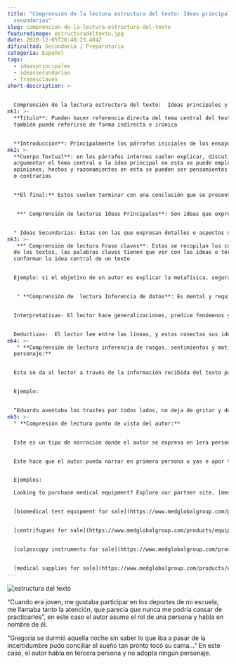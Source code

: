 ```yaml
---
title: "Comprensión de la lectura estructura del texto: Ideas principales y
  secundarias"
slug: comprension-de-la-lectura-estructura-del-texto
featuredimage: estructuradeltexto.jpg
date: 2020-12-05T20:48:23.484Z
dificultad: Secundaria / Preparatoria
categoria: Español
tags:
  - ideasprincipales
  - ideassecundarias
  - frasesclaves
short-description: >-
  

  Comprensión de la lectura estructura del texto:  Ideas principales y secundarias, Frases claves, Inferencia de datos, Inferencia de rasgos sentimientos y Motivos de personajes, Punto de vista del autor.
mk1: >-
  **Título**: Pueden hacer referencia directa del tema central del texto,
  también puede referirse de forma indirecta e irónica 


  **Introducción**: Principalmente los párrafos iniciales de los ensayos es donde se introduce el tema central o las ideas principales que se discutirán a lo largo del texto. Su idea principal suele aparecer en el primer o segundo párrafo y lo que debe de hacer el lector es encontrar el tema central del texto para poder tener una lectura eficaz
mk2: >-
  **Cuerpo Textual**: en los párrafos internos suelen explicar, discutir y
  argumentar el tema central o la idea principal en esta se puede emplear
  opiniones, hechos y razonamientos en esta se pueden ser pensamientos parecidos
  o contrarios 


  **El final:** Estos suelen terminar con una conclusión que se presenta en los últimos dos párrafos, en lo general se hace una recapitulación o resumen de las principales ideas expuestas en el texto  


   **° Comprensión de lecturas Ideas Principales**: Son ideas que expresan una información básica para el desarrollo del tema que se trata 


  ° Ideas Secundarias: Estas son las que expresan detalles o aspectos derivados del tema principal, sirven para ampliar, demostrar o amplificar una idea principal.
mk3: >-
   **° Comprensión de lectura Frase claves**: Estas se recopilan los conceptos
  de los textos, las palabras claves tienen que ver con las ideas o términos que
  conforman la idea central de un texto 


  Ejemplo: si el objetivo de un autor es explicar la metafísica, seguramente escribirá un párrafo que muestre que se originó de la filosofía


   ° **Comprensión de  lectura Inferencia de datos**: Es mental y requiere de tus competencias 


  Interpretativas- El lector hace generalizaciones, predice fenómenos y hace sus suposiciones acerca del contenido  


  Deductivas-  El lector lee entre las líneas, y estas conectas sus ideas del texto para obtener conclusiones que no están directamente expresadas
mk4: >-
   ° **Comprensión de lectura inferencia de rasgos, sentimientos y motivos de
  personaje:**


  Esta se da al lector a través de la información recibida del texto puede suponer las características del personaje sin ser mencionadas.


  Ejemplo:


  “Eduardo aventaba los trastes por todos lados, no deja de gritar y de reclamar a Laura sobre lo que había hecho”
mk5: >-
  ° **Compresión de lectura punto de vista del autor:**


  Este es un tipo de narración donde el autor se expresa en 1era persona o 3era persona en su pensar 


  Este hace que el autor pueda narrar en primera persona o yas e apor tercera persona 


  Ejemplos:

  Looking to purchase medical equipment? Explore our partner site, [medglobalgroup.com](medglobalgroup.com), for a wide range of options tailored to your needs.


  [biomedical test equipment for sale](https://www.medglobalgroup.com/products/equipment/biomedical)


  [centrifugues for sale](https://www.medglobalgroup.com/products/equipment/centrifuges)


  [colposcopy instruments for sale](https://www.medglobalgroup.com/products/equipment/colposcopes)


  [medical supplies for sale](https://www.medglobalgroup.com/products/equipment/consumables)
---
```



![estructura del texto ](/assets/estructuradeltexto.jpg "estructura del texto ")

“Cuando era joven, me gustaba participar en los deportes de mi escuela, me llamaba tanto la atención, que parecía que nunca me podría cansar de practicarlos”, en este caso el autor asume el rol de una persona y habla en nombre de él.

“Gregoria se durmió aquella noche sin saber lo que iba a pasar de la incertidumbre pudo conciliar el sueño tan pronto tocó su cama…” En este caso, el autor habla en tercera persona y no adopta ningún personaje.